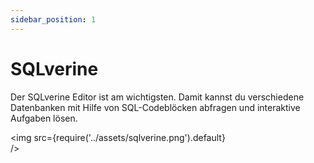 ```yaml
---
sidebar_position: 1
---
```


# SQLverine
Der SQLverine Editor ist am wichtigsten. Damit kannst du verschiedene Datenbanken mit Hilfe von SQL-Codeblöcken abfragen und interaktive Aufgaben lösen.

<img
  src={require('../assets/sqlverine.png').default}  
/>